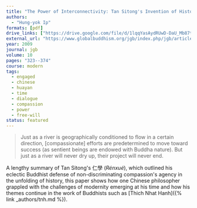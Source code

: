 ```yaml
---
title: "The Power of Interconnectivity: Tan Sitong's Invention of Historical Agency in Late Qing China"
authors:
  - "Hung-yok Ip"
formats: [pdf]
drive_links: ["https://drive.google.com/file/d/1lqqYasAydRUwD-DaU_Mb87tHxMDA2xvi/view?usp=drivesdk"]
external_url: "https://www.globalbuddhism.org/jgb/index.php/jgb/article/view/93/106"
year: 2009
journal: jgb
volume: 10
pages: "323--374"
course: modern
tags:
  - engaged
  - chinese
  - huayan
  - time
  - dialogue
  - compassion
  - power
  - free-will
status: featured
---
```


> Just as a river is geographically conditioned to flow in a certain direction, [compassionate] efforts are predetermined to move toward success (as sentient beings are endowed with
> Buddha nature). But just as a river will never dry up, their project will never end.

A lengthy summary of Tan Sitong's 仁學 (*Rénxué*), which outlined his eclectic  Buddhist defense of non-discriminating compassion's agency in the unfolding of history, this paper shows how one Chinese philosopher grappled with the challenges of modernity emerging at his time and how his themes continue in the work of Buddhists such as [Thich Nhat Hanh]({% link _authors/tnh.md %}).
